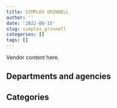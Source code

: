 ```yaml
---
title: SIMPLEX GRINNELL
author: ''
date: '2022-08-15'
slug: simplex_grinnell
categories: []
tags: []
---
```


<script src="/rmarkdown-libs/htmlwidgets/htmlwidgets.js"></script>
<link href="/rmarkdown-libs/datatables-css/datatables-crosstalk.css" rel="stylesheet" />
<script src="/rmarkdown-libs/datatables-binding/datatables.js"></script>
<script src="/rmarkdown-libs/jquery/jquery-3.6.0.min.js"></script>
<link href="/rmarkdown-libs/dt-core-bootstrap/css/dataTables.bootstrap.min.css" rel="stylesheet" />
<link href="/rmarkdown-libs/dt-core-bootstrap/css/dataTables.bootstrap.extra.css" rel="stylesheet" />
<script src="/rmarkdown-libs/dt-core-bootstrap/js/jquery.dataTables.min.js"></script>
<script src="/rmarkdown-libs/dt-core-bootstrap/js/dataTables.bootstrap.min.js"></script>
<link href="/rmarkdown-libs/crosstalk/css/crosstalk.min.css" rel="stylesheet" />
<script src="/rmarkdown-libs/crosstalk/js/crosstalk.min.js"></script>
<script src="/rmarkdown-libs/htmlwidgets/htmlwidgets.js"></script>
<link href="/rmarkdown-libs/datatables-css/datatables-crosstalk.css" rel="stylesheet" />
<script src="/rmarkdown-libs/datatables-binding/datatables.js"></script>
<script src="/rmarkdown-libs/jquery/jquery-3.6.0.min.js"></script>
<link href="/rmarkdown-libs/dt-core-bootstrap/css/dataTables.bootstrap.min.css" rel="stylesheet" />
<link href="/rmarkdown-libs/dt-core-bootstrap/css/dataTables.bootstrap.extra.css" rel="stylesheet" />
<script src="/rmarkdown-libs/dt-core-bootstrap/js/jquery.dataTables.min.js"></script>
<script src="/rmarkdown-libs/dt-core-bootstrap/js/dataTables.bootstrap.min.js"></script>
<link href="/rmarkdown-libs/crosstalk/css/crosstalk.min.css" rel="stylesheet" />
<script src="/rmarkdown-libs/crosstalk/js/crosstalk.min.js"></script>

Vendor content here.

## Departments and agencies

<div id="htmlwidget-1" style="width:100%;height:auto;" class="datatables html-widget"></div>
<script type="application/json" data-for="htmlwidget-1">{"x":{"style":"bootstrap","filter":"none","vertical":false,"data":[["<a href=\"/departments/aafc-aac/\">Agriculture and Agri-Food Canada<\/a>","<a href=\"/departments/aandc-aadnc/\">Crown-Indigenous Relations and Northern Affairs Canada<\/a>","<a href=\"/departments/atssc-scdata/\">Administrative Tribunals Support Service of Canada<\/a>","<a href=\"/departments/cnsc-ccsn/\">Canadian Nuclear Safety Commission<\/a>","<a href=\"/departments/csps-efpc/\">Canada School of Public Service<\/a>","<a href=\"/departments/cta-otc/\">Canadian Transportation Agency<\/a>","<a href=\"/departments/dfatd-maecd/\">Global Affairs Canada<\/a>","<a href=\"/departments/dfo-mpo/\">Fisheries and Oceans Canada<\/a>","<a href=\"/departments/dnd-mdn/\">National Defence<\/a>","<a href=\"/departments/elections/\">Elections Canada<\/a>","<a href=\"/departments/esdc-edsc/\">Employment and Social Development Canada<\/a>","<a href=\"/departments/hc-sc/\">Health Canada<\/a>","<a href=\"/departments/ic/\">Innovation, Science and Economic Development Canada<\/a>","<a href=\"/departments/infc/\">Infrastructure Canada<\/a>","<a href=\"/departments/isc-sac/\">Indigenous Services Canada<\/a>","<a href=\"/departments/jus/\">Department of Justice Canada<\/a>","<a href=\"/departments/nrcan-rncan/\">Natural Resources Canada<\/a>","<a href=\"/departments/nserc-crsng/\">Natural Sciences and Engineering Research Council of Canada<\/a>","<a href=\"/departments/oag-bvg/\">Office of the Auditor General of Canada<\/a>","<a href=\"/departments/pc/\">Parks Canada<\/a>","<a href=\"/departments/pch/\">Canadian Heritage<\/a>","<a href=\"/departments/pco-bcp/\">Privy Council Office<\/a>","<a href=\"/departments/ppsc-sppc/\">Public Prosecution Service of Canada<\/a>","<a href=\"/departments/ps-sp/\">Public Safety Canada<\/a>","<a href=\"/departments/pwgsc-tpsgc/\">Public Services and Procurement Canada<\/a>","<a href=\"/departments/ssc-spc/\">Shared Services Canada<\/a>","<a href=\"/departments/tc/\">Transport Canada<\/a>"],["$   263,212.63","$    34,486.16","$    48,908.65","$    56,553.25","$    62,531.90",null,null,"$    51,664.61","$    33,833.51",null,"$ 1,082,455.19","$    72,333.91","$   246,523.15","$   165,013.86",null,null,"$   283,593.30",null,null,"$    11,212.57","$    84,269.68","$   166,217.62","$    14,387.79",null,"$   293,000.22","$   214,557.40",null],["$   201,030.53","$    77,735.18","$   128,227.03","$    56,553.25","$    62,531.90","$    22,351.14","$    14,162.32","$    23,368.35",null,null,"$ 1,448,794.31","$   254,918.86","$   375,641.53","$    99,654.25","$    60,172.17",null,"$   282,500.00","$    22,140.66",null,"$    24,901.87","$    58,758.25","$   179,287.33",null,"$    16,863.61","$   423,992.55","$   296,186.21","$    84,814.41"],["$   222,476.03","$    40,960.46",null,"$    84,489.58","$    31,351.61",null,"$   152,816.16",null,"$     9,775.01","$    48,743.65","$ 1,725,216.68","$   148,554.28","$   374,424.37","$    99,927.27",null,"$     2,871.82",null,"$    28,556.16","$    24,860.00","$    32,140.04","$    37,065.76","$   165,960.26",null,"$     8,030.29","$   331,938.98","$   349,504.23","$    84,488.70"],["$   297,080.53",null,null,"$    97,568.82",null,null,null,null,null,"$   163,436.25","$ 1,992,211.63","$   217,489.97","$   312,107.35","$   126,268.13",null,"$    18,803.56",null,"$    36,571.92",null,null,"$    29,547.95","$   165,506.81",null,null,"$     4,996.85","$   348,549.30","$    95,180.17"]],"container":"<table class=\"table table-striped table-hover row-border order-column display\">\n  <thead>\n    <tr>\n      <th>Department<\/th>\n      <th>2017-2018<\/th>\n      <th>2018-2019<\/th>\n      <th>2019-2020<\/th>\n      <th>2020-2021<\/th>\n    <\/tr>\n  <\/thead>\n<\/table>","options":{"order":[[4,"desc"]],"pageLength":10,"autoWidth":true,"columnDefs":[],"orderClasses":false}},"evals":[],"jsHooks":[]}</script>

## Categories

<div id="htmlwidget-2" style="width:100%;height:auto;" class="datatables html-widget"></div>
<script type="application/json" data-for="htmlwidget-2">{"x":{"style":"bootstrap","filter":"none","vertical":false,"data":[["<a href=\"/categories/1_facilities_and_construction/\">Facilities and construction<\/a>","<a href=\"/categories/10_office_management/\">Office management<\/a>","<a href=\"/categories/11_defence/\">Defence<\/a>","<a href=\"/categories/2_professional_services/\">Professional services<\/a>","<a href=\"/categories/3_information_technology/\">Information technology<\/a>","<a href=\"/categories/4_medical/\">Medical<\/a>","<a href=\"/categories/5_transportation_and_logistics/\">Transportation and logistics<\/a>","<a href=\"/categories/6_industrial_products_and_services/\">Industrial products and services<\/a>","<a href=\"/categories/7_travel/\">Travel<\/a>","<a href=\"/categories/9_human_capital/\">Human capital<\/a>"],["$   281,009.31","$   163,258.94","$    19,143.81","$ 1,745,758.41",null,"$    18,791.51","$   659,603.72","$    14,689.70","$   282,500.00",null],["$   375,641.53","$   197,504.23",null,"$ 2,147,574.38","$   259,740.85",null,"$   926,581.78","$    22,140.66","$   282,500.00","$     2,902.28"],["$   374,424.37","$   124,719.09",null,"$ 2,591,661.55","$   349,504.23",null,"$   549,056.55","$     9,775.01",null,"$     5,010.54"],["$   312,107.35","$    29,547.95",null,"$ 2,973,824.26","$   348,549.30",null,"$   236,293.53",null,null,"$     4,996.85"]],"container":"<table class=\"table table-striped table-hover row-border order-column display\">\n  <thead>\n    <tr>\n      <th>Category<\/th>\n      <th>2017-2018<\/th>\n      <th>2018-2019<\/th>\n      <th>2019-2020<\/th>\n      <th>2020-2021<\/th>\n    <\/tr>\n  <\/thead>\n<\/table>","options":{"order":[[4,"desc"]],"pageLength":20,"autoWidth":true,"columnDefs":[],"orderClasses":false,"lengthMenu":[10,20,25,50,100]}},"evals":[],"jsHooks":[]}</script>
